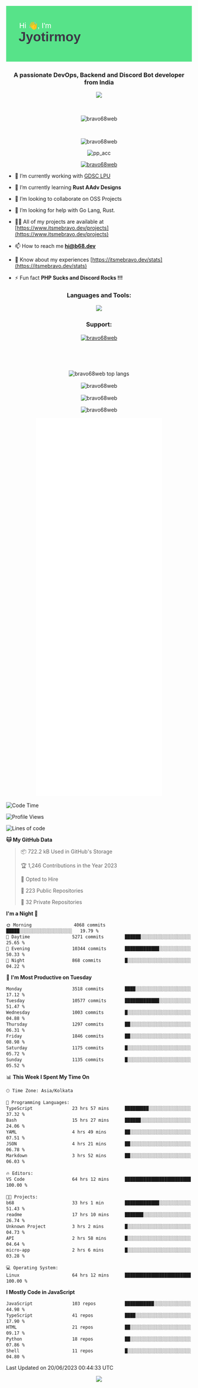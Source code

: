 <p align="center"><img src="header.png"></p>
<h3 align="center">A passionate DevOps, Backend and Discord Bot developer from India</h3>

<p align="center"><a href="https://discord.com/users/457039372009865226"><img src="https://lanyard-profile-readme.vercel.app/api/457039372009865226"></a></p>
                           
<br>
<p align="center"> <img src="https://komarev.com/ghpvc/?username=bravo68web&label=Profile%20views&color=0e75b6&style=flat" alt="bravo68web" /> </p>
<br>


<p align="center"><img src="https://github-profile-trophy.vercel.app/?username=bravo68web&theme=discord&column=3&row=2" alt="bravo68web" /> </p>
<p align="center"><img src="https://osu-embed.b68dev.xyz/pp_acc" alt="pp_acc" /> </p>

<p align="center"> <a href="https://twitter.com/bravo68web" target="blank"><img src="https://img.shields.io/twitter/follow/bravo68web?logo=twitter&style=for-the-badge" alt="bravo68web" /></a> </p>

- 🔭 I’m currently working with [GDSC LPU](https://gdsclpu.live/)

- 🌱 I’m currently learning **Rust AAdv Designs**

- 👯 I’m looking to collaborate on OSS Projects

- 🤝 I’m looking for help with Go Lang, Rust.

- 👨‍💻 All of my projects are available at [https://www.itsmebravo.dev/projects](https://www.itsmebravo.dev/projects)

<!-- - 💬 Ask me about **DF Techs** -->

- 📫 How to reach me **hi@b68.dev**

- 📄 Know about my experiences [https://itsmebravo.dev/stats](https://itsmebravo.dev/stats)

- ⚡ Fun fact **PHP Sucks and Discord Rocks !!!**

<h3 align="center">Languages and Tools:</h3>
<p align="center"> 
<img src="https://skillicons.dev/icons?i=aws,bash,c,cs,cpp,cloudflare,css,dart,devto,discord,bots,docker,electron,ember,emotion,express,fastapi,figma,firebase,flask,gcp,git,github,githubactions,go,gitlab,graphql,heroku,html,ai,ipfs,js,jest,linux,md,mastodon,mongodb,neovim,netlify,nextjs,nginx,nodejs,postgres,postman,powershell,py,react,redis,regex,replit,rocket,rust,sqlite,mysql,stackoverflow,styledcomponents,supabase,sentry,solidity,svg,tailwind,tauri,twitter,ts,unity,v,vercel,vim,vite,wasm,webpack,workers&perline=8&theme=dark" />
</p>

<h3 align="center">Support:</h3>
<p align="center"><a href="https://www.buymeacoffee.com/bravo68web"> <img align="center" src="https://cdn.buymeacoffee.com/buttons/v2/default-yellow.png" height="50" width="210" alt="bravo68web" /></a></p><br><br>
<br>

<p align="center"> <img align="center" src="https://github-readme-stats-sync.vercel.app/api/top-langs?username=bravo68web&count_private=true&show_icons=true&theme=radical&border_radius=10&&langs_count=10&layout=compact" alt="bravo68web top langs" /></p>

<p align="center"> <img align="center" src="https://github-readme-stats-sync.vercel.app/api?username=bravo68web&count_private=true&show_icons=true&theme=radical&border_radius=10" alt="bravo68web" /></p>

<p align="center"> <img align="center" src="https://github-readme-streak-stats.herokuapp.com?user=bravo68web&theme=dracula&hide_border=true" alt="bravo68web" /></p>

<p align="center"> <img align="center" src="https://github-readme-stats-sync.vercel.app/api/wakatime?username=bravo68web&count_private=true&show_icons=true&theme=aura_dark&border_radius=10&&langs_count=10&layout=compact&range=last_7_days" alt="bravo68web" /></p>

<p align="center"><img src="https://raw.githubusercontent.com/BRAVO68WEB/BRAVO68WEB/master/github-metrics.svg"></p>

<!--START_SECTION:waka-->
![Code Time](http://img.shields.io/badge/Code%20Time-4%2C939%20hrs%2058%20mins-blue)

![Profile Views](http://img.shields.io/badge/Profile%20Views-21-blue)

![Lines of code](https://img.shields.io/badge/From%20Hello%20World%20I%27ve%20Written-61.1%20million%20lines%20of%20code-blue)

**🐱 My GitHub Data** 

> 📦 722.2 kB Used in GitHub's Storage 
 > 
> 🏆 1,246 Contributions in the Year 2023
 > 
> 💼 Opted to Hire
 > 
> 📜 223 Public Repositories 
 > 
> 🔑 32 Private Repositories 
 > 
**I'm a Night 🦉** 

```text
🌞 Morning                4068 commits        █████░░░░░░░░░░░░░░░░░░░░   19.79 % 
🌆 Daytime                5271 commits        ██████░░░░░░░░░░░░░░░░░░░   25.65 % 
🌃 Evening                10344 commits       █████████████░░░░░░░░░░░░   50.33 % 
🌙 Night                  868 commits         █░░░░░░░░░░░░░░░░░░░░░░░░   04.22 % 
```
📅 **I'm Most Productive on Tuesday** 

```text
Monday                   3518 commits        ████░░░░░░░░░░░░░░░░░░░░░   17.12 % 
Tuesday                  10577 commits       █████████████░░░░░░░░░░░░   51.47 % 
Wednesday                1003 commits        █░░░░░░░░░░░░░░░░░░░░░░░░   04.88 % 
Thursday                 1297 commits        ██░░░░░░░░░░░░░░░░░░░░░░░   06.31 % 
Friday                   1846 commits        ██░░░░░░░░░░░░░░░░░░░░░░░   08.98 % 
Saturday                 1175 commits        █░░░░░░░░░░░░░░░░░░░░░░░░   05.72 % 
Sunday                   1135 commits        █░░░░░░░░░░░░░░░░░░░░░░░░   05.52 % 
```


📊 **This Week I Spent My Time On** 

```text
🕑︎ Time Zone: Asia/Kolkata

💬 Programming Languages: 
TypeScript               23 hrs 57 mins      █████████░░░░░░░░░░░░░░░░   37.32 % 
Bash                     15 hrs 27 mins      ██████░░░░░░░░░░░░░░░░░░░   24.06 % 
YAML                     4 hrs 49 mins       ██░░░░░░░░░░░░░░░░░░░░░░░   07.51 % 
JSON                     4 hrs 21 mins       ██░░░░░░░░░░░░░░░░░░░░░░░   06.78 % 
Markdown                 3 hrs 52 mins       ██░░░░░░░░░░░░░░░░░░░░░░░   06.03 % 

🔥 Editors: 
VS Code                  64 hrs 12 mins      █████████████████████████   100.00 % 

🐱‍💻 Projects: 
b68                      33 hrs 1 min        █████████████░░░░░░░░░░░░   51.43 % 
readme                   17 hrs 10 mins      ███████░░░░░░░░░░░░░░░░░░   26.74 % 
Unknown Project          3 hrs 2 mins        █░░░░░░░░░░░░░░░░░░░░░░░░   04.73 % 
API                      2 hrs 58 mins       █░░░░░░░░░░░░░░░░░░░░░░░░   04.64 % 
micro-app                2 hrs 6 mins        █░░░░░░░░░░░░░░░░░░░░░░░░   03.28 % 

💻 Operating System: 
Linux                    64 hrs 12 mins      █████████████████████████   100.00 % 
```

**I Mostly Code in JavaScript** 

```text
JavaScript               103 repos           ███████████░░░░░░░░░░░░░░   44.98 % 
TypeScript               41 repos            ████░░░░░░░░░░░░░░░░░░░░░   17.90 % 
HTML                     21 repos            ██░░░░░░░░░░░░░░░░░░░░░░░   09.17 % 
Python                   18 repos            ██░░░░░░░░░░░░░░░░░░░░░░░   07.86 % 
Shell                    11 repos            █░░░░░░░░░░░░░░░░░░░░░░░░   04.80 % 
```




 Last Updated on 20/06/2023 00:44:33 UTC
<!--END_SECTION:waka-->

<p align="center"><img src="https://bravo68web.me/images/header_.png"></p>

